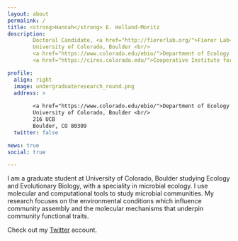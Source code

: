 ```yaml
---
layout: about
permalink: /
title: <strong>Hannah</strong> E. Holland-Moritz
description:
        Doctoral Candidate, <a href="http://fiererlab.org/">Fierer Lab</a> <br/>
        University of Colorado, Boulder <br/>
        <a href="https://www.colorado.edu/ebio/">Department of Ecology and Evolutionary Biology</a> <br/>
        <a href="https://cires.colorado.edu/">Cooperative Institute for Environmental Sciences</a>

profile:
  align: right
  image: undergraduateresearch_round.png
  address: >
        
        <a href="https://www.colorado.edu/ebio/">Department of Ecology and Evolutionary Biology</a> <br/>
        University of Colorado, Boulder <br/>
        216 UCB
        Boulder, CO 80309
  twitter: false

news: true
social: true

---
```


I am a graduate student at University of Colorado, Boulder studying Ecology and Evolutionary Biology, with a speciality in microbial ecology. I use molecular and computational tools to study microbial communities. My research focuses on the environmental conditions which influence community assembly and the molecular mechanisms that underpin community functional traits. 

Check out my [Twitter](https://twitter.com/hhollandmoritz?lang=en) account. 
